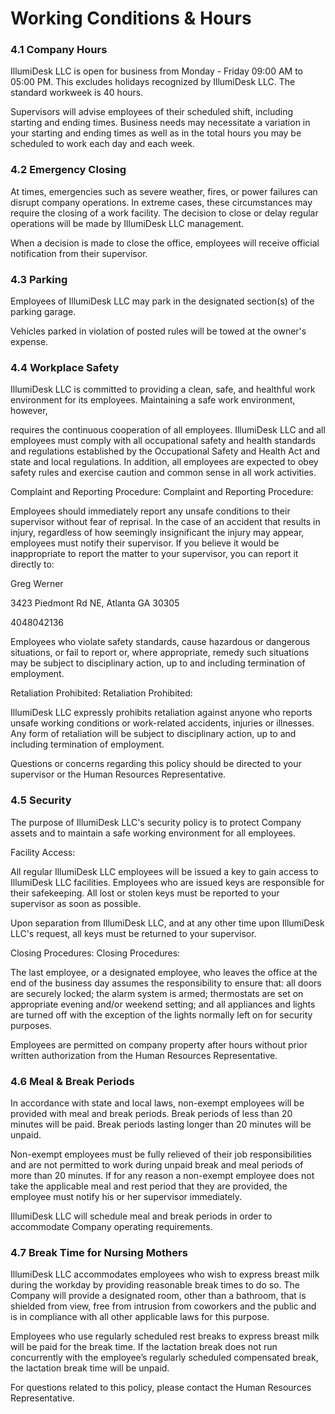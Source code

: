 # Working Conditions & Hours

### 4.1 Company Hours

IllumiDesk LLC is open for business from Monday - Friday 09:00 AM to 05:00 PM. This excludes holidays recognized by IllumiDesk LLC. The standard workweek is 40 hours.

Supervisors will advise employees of their scheduled shift, including starting and ending times. Business needs may necessitate a variation in your starting and ending times as well as in the total hours you may be scheduled to work each day and each week.

### 4.2 Emergency Closing

At times, emergencies such as severe weather, fires, or power failures can disrupt company operations. In extreme cases, these circumstances may require the closing of a work facility. The decision to close or delay regular operations will be made by IllumiDesk LLC management.

When a decision is made to close the office, employees will receive official notification from their supervisor.

### 4.3 Parking

Employees of IllumiDesk LLC may park in the designated section\(s\) of the parking garage.

Vehicles parked in violation of posted rules will be towed at the owner's expense.

### 4.4 Workplace Safety

IllumiDesk LLC is committed to providing a clean, safe, and healthful work environment for its employees. Maintaining a safe work environment, however,

requires the continuous cooperation of all employees. IllumiDesk LLC and all employees must comply with all occupational safety and health standards and regulations established by the Occupational Safety and Health Act and state and local regulations. In addition, all employees are expected to obey safety rules and exercise caution and common sense in all work activities.

Complaint and Reporting Procedure: Complaint and Reporting Procedure:

Employees should immediately report any unsafe conditions to their supervisor without fear of reprisal. In the case of an accident that results in injury, regardless of how seemingly insignificant the injury may appear, employees must notify their supervisor. If you believe it would be inappropriate to report the matter to your supervisor, you can report it directly to:

Greg Werner

3423 Piedmont Rd NE, Atlanta GA 30305

4048042136

Employees who violate safety standards, cause hazardous or dangerous situations, or fail to report or, where appropriate, remedy such situations may be subject to disciplinary action, up to and including termination of employment.

Retaliation Prohibited: Retaliation Prohibited:

IllumiDesk LLC expressly prohibits retaliation against anyone who reports unsafe working conditions or work-related accidents, injuries or illnesses. Any form of retaliation will be subject to disciplinary action, up to and including termination of employment.

Questions or concerns regarding this policy should be directed to your supervisor or the Human Resources Representative.

### 4.5 Security

The purpose of IllumiDesk LLC's security policy is to protect Company assets and to maintain a safe working environment for all employees.

Facility Access: 

All regular IllumiDesk LLC employees will be issued a key to gain access to IllumiDesk LLC facilities. Employees who are issued keys are responsible for their safekeeping. All lost or stolen keys must be reported to your supervisor as soon as possible.

Upon separation from IllumiDesk LLC, and at any other time upon IllumiDesk LLC's request, all keys must be returned to your supervisor.

Closing Procedures: Closing Procedures:

The last employee, or a designated employee, who leaves the office at the end of the business day assumes the responsibility to ensure that: all doors are securely locked; the alarm system is armed; thermostats are set on appropriate evening and/or weekend setting; and all appliances and lights are turned off with the exception of the lights normally left on for security purposes.

Employees are permitted on company property after hours without prior written authorization from the Human Resources Representative.

### 4.6 Meal & Break Periods

In accordance with state and local laws, non-exempt employees will be provided with meal and break periods. Break periods of less than 20 minutes will be paid. Break periods lasting longer than 20 minutes will be unpaid.

Non-exempt employees must be fully relieved of their job responsibilities and are not permitted to work during unpaid break and meal periods of more than 20 minutes. If for any reason a non-exempt employee does not take the applicable meal and rest period that they are provided, the employee must notify his or her supervisor immediately.

IllumiDesk LLC will schedule meal and break periods in order to accommodate Company operating requirements.

### 4.7 Break Time for Nursing Mothers

IllumiDesk LLC accommodates employees who wish to express breast milk during the workday by providing reasonable break times to do so. The Company will provide a designated room, other than a bathroom, that is shielded from view, free from intrusion from coworkers and the public and is in compliance with all other applicable laws for this purpose.

Employees who use regularly scheduled rest breaks to express breast milk will be paid for the break time. If the lactation break does not run concurrently with the employee’s regularly scheduled compensated break, the lactation break time will be unpaid.

For questions related to this policy, please contact the Human Resources Representative.

